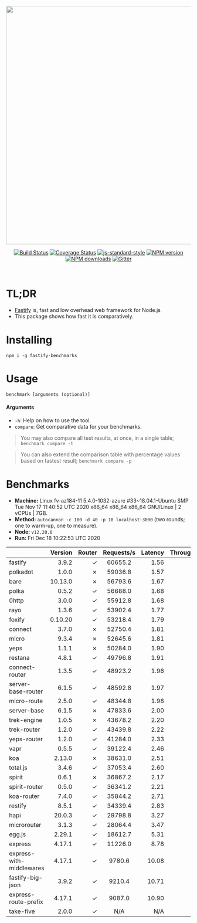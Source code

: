 <div align="center">
<img src="https://github.com/fastify/graphics/raw/master/full-logo.png" width="650" height="auto"/>
</div>

<div align="center">

[![Build Status](https://travis-ci.org/fastify/fastify.svg?branch=master)](https://travis-ci.org/fastify/fastify)
[![Coverage Status](https://coveralls.io/repos/github/fastify/fastify/badge.svg?branch=master)](https://coveralls.io/github/fastify/fastify?branch=master)
[![js-standard-style](https://img.shields.io/badge/code%20style-standard-brightgreen.svg?style=flat)](http://standardjs.com/)
[![NPM version](https://img.shields.io/npm/v/fastify.svg?style=flat)](https://www.npmjs.com/package/fastify)
[![NPM downloads](https://img.shields.io/npm/dm/fastify.svg?style=flat)](https://www.npmjs.com/package/fastify) [![Gitter](https://badges.gitter.im/gitterHQ/gitter.svg)](https://gitter.im/fastify)
</div>
<br />

# TL;DR

* [Fastify](https://github.com/fastify/fastify) is, fast and low overhead web framework for Node.js
* This package shows how fast it is comparatively.

# Installing

```
npm i -g fastify-benchmarks
```

# Usage

```
benchmark [arguments (optional)]
```

#### Arguments

* `-h`: Help on how to use the tool.
* `compare`: Get comparative data for your benchmarks.

> You may also compare all test results, at once, in a single table; `benchmark compare -t`

> You can also extend the comparison table with percentage values based on fastest result; `benchmark compare -p`
# Benchmarks
* __Machine:__ Linux fv-az184-11 5.4.0-1032-azure #33~18.04.1-Ubuntu SMP Tue Nov 17 11:40:52 UTC 2020 x86_64 x86_64 x86_64 GNU/Linux | 2 vCPUs | 7GB.
* __Method:__ `autocannon -c 100 -d 40 -p 10 localhost:3000` (two rounds; one to warm-up, one to measure).
* __Node:__ `v12.20.0`
* __Run:__ Fri Dec 18 10:22:53 UTC 2020

|                          | Version | Router | Requests/s | Latency | Throughput/Mb |
| :--                      | --:     | --:    | :-:        | --:     | --:           |
| fastify                  | 3.9.2   | ✓      | 60655.2    | 1.56    | 10.82         |
| polkadot                 | 1.0.0   | ✗      | 59036.8    | 1.57    | 10.53         |
| bare                     | 10.13.0 | ✗      | 56793.6    | 1.67    | 10.13         |
| polka                    | 0.5.2   | ✓      | 56688.0    | 1.68    | 10.11         |
| 0http                    | 3.0.0   | ✓      | 55912.8    | 1.68    | 9.97          |
| rayo                     | 1.3.6   | ✓      | 53902.4    | 1.77    | 9.61          |
| foxify                   | 0.10.20 | ✓      | 53218.4    | 1.79    | 8.73          |
| connect                  | 3.7.0   | ✗      | 52750.4    | 1.81    | 9.41          |
| micro                    | 9.3.4   | ✗      | 52645.6    | 1.81    | 9.39          |
| yeps                     | 1.1.1   | ✗      | 50284.0    | 1.90    | 8.97          |
| restana                  | 4.8.1   | ✓      | 49796.8    | 1.91    | 8.88          |
| connect-router           | 1.3.5   | ✓      | 48923.2    | 1.96    | 8.72          |
| server-base-router       | 6.1.5   | ✓      | 48592.8    | 1.97    | 8.67          |
| micro-route              | 2.5.0   | ✓      | 48344.8    | 1.98    | 8.62          |
| server-base              | 6.1.5   | ✗      | 47833.6    | 2.00    | 8.53          |
| trek-engine              | 1.0.5   | ✗      | 43678.2    | 2.20    | 7.16          |
| trek-router              | 1.2.0   | ✓      | 43439.8    | 2.22    | 7.13          |
| yeps-router              | 1.2.0   | ✓      | 41284.0    | 2.33    | 7.36          |
| vapr                     | 0.5.5   | ✓      | 39122.4    | 2.46    | 6.42          |
| koa                      | 2.13.0  | ✗      | 38631.0    | 2.51    | 6.89          |
| total.js                 | 3.4.6   | ✓      | 37053.4    | 2.60    | 11.34         |
| spirit                   | 0.6.1   | ✗      | 36867.2    | 2.17    | 6.57          |
| spirit-router            | 0.5.0   | ✓      | 36341.2    | 2.21    | 6.48          |
| koa-router               | 7.4.0   | ✓      | 35844.2    | 2.71    | 6.39          |
| restify                  | 8.5.1   | ✓      | 34339.4    | 2.83    | 6.19          |
| hapi                     | 20.0.3  | ✓      | 29798.8    | 3.27    | 5.31          |
| microrouter              | 3.1.3   | ✓      | 28064.4    | 3.47    | 5.00          |
| egg.js                   | 2.29.1  | ✓      | 18612.7    | 5.31    | 6.55          |
| express                  | 4.17.1  | ✓      | 11226.0    | 8.78    | 2.00          |
| express-with-middlewares | 4.17.1  | ✓      | 9780.6     | 10.08   | 3.75          |
| fastify-big-json         | 3.9.2   | ✓      | 9210.4     | 10.71   | 105.96        |
| express-route-prefix     | 4.17.1  | ✓      | 9087.0     | 10.90   | 3.36          |
| take-five                | 2.0.0   | ✓      | N/A        | N/A     | N/A           |
